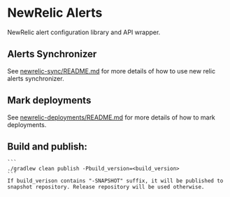 # NewRelic Alerts

NewRelic alert configuration library and API wrapper.

## Alerts Synchronizer
    
See [newrelic-sync/README.md](https://gitlab.tech.lastmile.com/internal-open-source/newrelic-alerts/tree/master/newrelic-sync) for more details of how to use new relic alerts synchronizer.

## Mark deployments

See [newrelic-deployments/README.md](https://gitlab.tech.lastmile.com/internal-open-source/newrelic-alerts/tree/master/newrelic-deployments) for more details of how to mark deployments.

## Build and publish:

    ```
    ./gradlew clean publish -Pbuild_version=<build_version>
    ```
    If build_verison contains "-SNAPSHOT" suffix, it will be published to snapshot repository. Release repository will be used otherwise.
